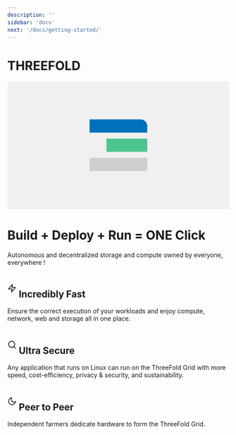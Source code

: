 ```yaml
---
description: ''
sidebar: 'docs'
next: '/docs/getting-started/'
---
```


# THREEFOLD

![](./index/img/logo_home.png)

# Build + Deploy + Run = ONE Click

Autonomous and decentralized storage and compute owned by everyone, everywhere !

## <svg xmlns="http://www.w3.org/2000/svg" width="1em" height="2em" viewBox="0 0 24 24" fill="none" stroke="currentColor" stroke-width="2" stroke-linecap="round" stroke-linejoin="round" class="mb-1 text-ui-primary feather feather-zap inline-block"><polygon points="13 2 3 14 12 14 11 22 21 10 12 10 13 2"></polygon></svg> Incredibly Fast

Ensure the correct execution of your workloads and enjoy compute, network, web and storage all in one place.

## <svg xmlns="http://www.w3.org/2000/svg" width="1em" height="2em" viewBox="0 0 24 24" fill="none" stroke="currentColor" stroke-width="2" stroke-linecap="round" stroke-linejoin="round" class="mb-1 text-ui-primary feather feather-search inline-block"><circle cx="11" cy="11" r="8"></circle><line x1="21" y1="21" x2="16.65" y2="16.65"></line></svg> Ultra Secure

Any application that runs on Linux can run on the ThreeFold Grid with more speed, cost-efficiency, privacy & security, and sustainability.

## <svg xmlns="http://www.w3.org/2000/svg" width="1em" height="2em" viewBox="0 0 24 24" fill="none" stroke="currentColor" stroke-width="2" stroke-linecap="round" stroke-linejoin="round" class="mb-1 text-ui-primary feather feather-moon inline-block"><path d="M21 12.79A9 9 0 1 1 11.21 3 7 7 0 0 0 21 12.79z"></path></svg> Peer to Peer

Independent farmers dedicate hardware to form the ThreeFold Grid.
